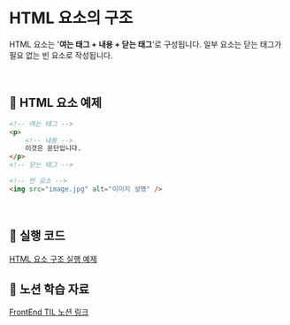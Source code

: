 # HTML 요소의 구조

HTML 요소는 '**여는 태그 + 내용 + 닫는 태그**'로 구성됩니다.
일부 요소는 닫는 태그가 필요 없는 빈 요소로 작성됩니다.

<br/>

## 📌 HTML 요소 예제

```html
<!-- 여는 태그 -->
<p>
    <!-- 내용 -->
    이것은 문단입니다.
</p>
<!-- 닫는 태그 -->

<!-- 빈 요소 -->
<img src="image.jpg" alt="이미지 설명" />
```

<br/>

## 🔗 실행 코드

[HTML 요소 구조 실행 예제](../examples/02_요소구조.html)

## 🔗 노션 학습 자료

[FrontEnd TIL 노션 링크](https://www.notion.so/HTML-18d39228bce480939851ce541b3ddf88?pvs=4)
